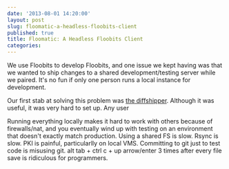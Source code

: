 ```yaml
---
date: '2013-08-01 14:20:00'
layout: post
slug: floomatic-a-headless-floobits-client
published: true
title: Floomatic: A Headless Floobits Client
categories:
---
```


We use Floobits to develop Floobits, and one issue we kept having was that we wanted to ship changes to a shared development/testing server while we paired. It's no fun if only one person runs a local instance for development.

Our first stab at solving this problem was [the diffshipper](https://github.com/Floobits/diffshipper). Although it was useful, it was very hard to set up. Any user



Running everything locally makes it hard to work with others because of firewalls/nat, and you eventually wind up with testing on an environment that doesn't exactly match production.  Using a shared FS is slow.  Rsync is slow.  PKI is painful, particularlly on local VMS.  Committing to git just to test code is misusing git. alt tab + ctrl c + up arrow/enter 3 times after every file save is ridiculous for programmers.
